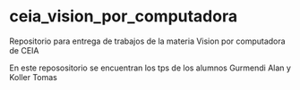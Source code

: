 # ceia_vision_por_computadora
Repositorio para entrega de trabajos de la materia Vision por computadora de CEIA

En este reposositorio se encuentran los tps de los alumnos Gurmendi Alan y Koller Tomas
